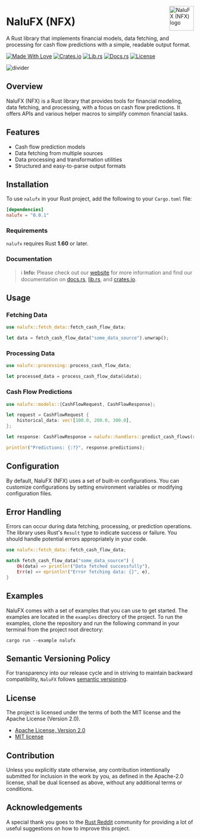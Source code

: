 <img src="https://kura.pro/nalufx/images/logos/nalufx.svg"
alt="NaluFX (NFX) logo" height="66" width="66" align="right" />

# NaluFX (NFX)

A Rust library that implements financial models, data fetching, and processing for cash flow predictions with a simple, readable output format.

[![Made With Love][made-with-rust]][05]
[![Crates.io][crates-badge]][07]
[![Lib.rs][libs-badge]][09]
[![Docs.rs][docs-badge]][08]
[![License][license-badge]][02]

![divider][divider]

## Overview

NaluFX (NFX) is a Rust library that provides tools for financial modeling, data fetching, and processing, with a focus on cash flow predictions. It offers APIs and various helper macros to simplify common financial tasks.

## Features

- Cash flow prediction models
- Data fetching from multiple sources
- Data processing and transformation utilities
- Structured and easy-to-parse output formats

## Installation

To use `nalufx` in your Rust project, add the following to your `Cargo.toml` file:

```toml
[dependencies]
nalufx = "0.0.1"
```

### Requirements

`nalufx` requires Rust **1.60** or later.

### Documentation

> ℹ️ **Info:** Please check out our [website][00] for more information and find our documentation on [docs.rs][08], [lib.rs][09], and [crates.io][07].

## Usage

### Fetching Data

```rust
use nalufx::fetch_data::fetch_cash_flow_data;

let data = fetch_cash_flow_data("some_data_source").unwrap();
```

### Processing Data

```rust
use nalufx::processing::process_cash_flow_data;

let processed_data = process_cash_flow_data(&data);
```

### Cash Flow Predictions

```rust
use nalufx::models::{CashFlowRequest, CashFlowResponse};

let request = CashFlowRequest {
    historical_data: vec![100.0, 200.0, 300.0],
};

let response: CashFlowResponse = nalufx::handlers::predict_cash_flows(request).unwrap();

println!("Predictions: {:?}", response.predictions);
```

## Configuration

By default, NaluFX (NFX) uses a set of built-in configurations. You can customize configurations by setting environment variables or modifying configuration files.

## Error Handling

Errors can occur during data fetching, processing, or prediction operations. The library uses Rust's `Result` type to indicate success or failure. You should handle potential errors appropriately in your code.

```rust
use nalufx::fetch_data::fetch_cash_flow_data;

match fetch_cash_flow_data("some_data_source") {
    Ok(data) => println!("Data fetched successfully"),
    Err(e) => eprintln!("Error fetching data: {}", e),
}
```

## Examples

NaluFX comes with a set of examples that you can use to get started. The examples are located in the `examples` directory of the project. To run the examples, clone the repository and run the following command in your terminal from the project root directory:

```shell
cargo run --example nalufx
```

## Semantic Versioning Policy

For transparency into our release cycle and in striving to maintain backward compatibility, `NaluFX` follows [semantic versioning][06].

## License

The project is licensed under the terms of both the MIT license and the Apache License (Version 2.0).

- [Apache License, Version 2.0][01]
- [MIT license][02]

## Contribution

Unless you explicitly state otherwise, any contribution intentionally submitted for inclusion in the work by you, as defined in the Apache-2.0 license, shall be dual licensed as above, without any additional terms or conditions.

## Acknowledgements

A special thank you goes to the [Rust Reddit](https://www.reddit.com/r/rust/) community for providing a lot of useful suggestions on how to improve this project.

[00]: https://rustlogs.com
[01]: http://www.apache.org/licenses/LICENSE-2.0
[02]: http://opensource.org/licenses/MIT
[05]: https://github.com/sebastienrousseau/nalufx/graphs/contributors
[06]: http://semver.org/
[07]: https://crates.io/crates/nalufx
[08]: https://docs.rs/nalufx
[09]: https://lib.rs/crates/nalufx

[crates-badge]: https://img.shields.io/crates/v/nalufx.svg?style=for-the-badge 'Crates.io'
[divider]: https://kura.pro/common/images/elements/divider.svg "divider"
[docs-badge]: https://img.shields.io/docsrs/nalufx.svg?style=for-the-badge 'Docs.rs'
[libs-badge]: https://img.shields.io/badge/lib.rs-v0.0.1-orange.svg?style=for-the-badge 'Lib.rs'
[license-badge]: https://img.shields.io/crates/l/nalufx.svg?style=for-the-badge 'License'
[made-with-rust]: https://img.shields.io/badge/rust-f04041?style=for-the-badge&labelColor=c0282d&logo=rust 'Made With Rust'
